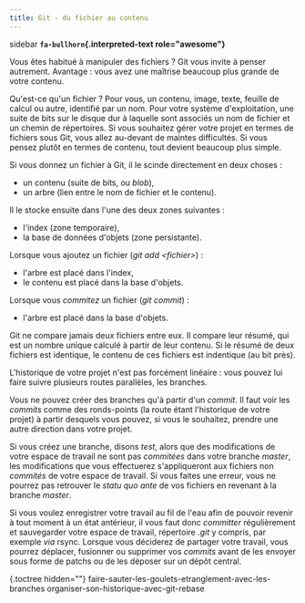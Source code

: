 ```yaml
---
title: Git - du fichier au contenu
---
```


 sidebar
**`fa-bullhorn`{.interpreted-text role="awesome"}**

Vous êtes habitué à manipuler des fichiers ? Git vous invite à penser
autrement. Avantage : vous avez une maîtrise beaucoup plus grande de
votre contenu.


Qu'est-ce qu'un fichier ? Pour vous, un contenu, image, texte, feuille
de calcul ou autre, identifié par un nom. Pour votre système
d'exploitation, une suite de bits sur le disque dur à laquelle sont
associés un nom de fichier et un chemin de répertoires. Si vous
souhaitez gérer votre projet en termes de fichiers sous Git, vous allez
au-devant de maintes difficultés. Si vous pensez plutôt en termes de
contenu, tout devient beaucoup plus simple.

Si vous donnez un fichier à Git, il le scinde directement en deux
choses :

-   un contenu (suite de bits, ou *blob*),
-   un arbre (lien entre le nom de fichier et le contenu).

Il le stocke ensuite dans l'une des deux zones suivantes :

-   l'index (zone temporaire),
-   la base de données d'objets (zone persistante).

Lorsque vous ajoutez un fichier (*git add \<fichier\>*) :

-   l'arbre est placé dans l'index,
-   le contenu est placé dans la base d'objets.

Lorsque vous *commitez* un fichier (*git commit*) :

-   l'arbre est placé dans la base d'objets.

Git ne compare jamais deux fichiers entre eux. Il compare leur résumé,
qui est un nombre unique calculé à partir de leur contenu. Si le résumé
de deux fichiers est identique, le contenu de ces fichiers est
indentique (au bit près).

L'historique de votre projet n'est pas forcément linéaire : vous
pouvez lui faire suivre plusieurs routes parallèles, les branches.

Vous ne pouvez créer des branches qu'à partir d'un *commit*. Il faut
voir les *commits* comme des ronds-points (la route étant l'historique
de votre projet) à partir desquels vous pouvez, si vous le souhaitez,
prendre une autre direction dans votre projet.

Si vous créez une branche, disons *test*, alors que des modifications de
votre espace de travail ne sont pas *commitées* dans votre branche
*master*, les modifications que vous effectuerez s'appliqueront aux
fichiers non *commités* de votre espace de travail. Si vous faites une
erreur, vous ne pourrez pas retrouver le *statu quo ante* de vos
fichiers en revenant à la branche *master*.

Si vous voulez enregistrer votre travail au fil de l'eau afin de
pouvoir revenir à tout moment à un état antérieur, il vous faut donc
*committer* régulièrement et sauvegarder votre espace de travail,
répertoire *.git* y compris, par exemple *via* rsync. Lorsque vous
déciderez de partager votre travail, vous pourrez déplacer, fusionner ou
supprimer vos *commits* avant de les envoyer sous forme de patchs ou de
les déposer sur un dépôt central.

 {.toctree hidden=""}
faire-sauter-les-goulets-etranglement-avec-les-branches
organiser-son-historique-avec-git-rebase

